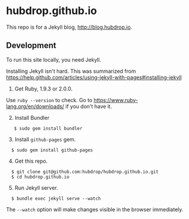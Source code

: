 hubdrop.github.io
=================
This repo is for a Jekyll blog, http://blog.hubdrop.io.


Development
-----------

To run this site locally, you need Jekyll.

Installing Jekyll isn't hard.  This was summarized from https://help.github.com/articles/using-jekyll-with-pages#installing-jekyll

1. Get Ruby, 1.9.3 or 2.0.0.

  Use `ruby --version` to check.
  Go to https://www.ruby-lang.org/en/downloads/ if you don't have it.

2. Install Bundler
  ````
     $ sudo gem install bundler
  ````

3. Install `github-pages` gem.
  ````
    $ sudo gem install github-pages
  ````

4. Get this repo.
  ````
    $ git clone git@github.com:hubdrop/hubdrop.github.io.git
    $ cd hubdrop.github.io

  ````

5. Run Jekyll server.

  ````
    $ bundle exec jekyll serve --watch
  ````

  The `--watch` option will make changes visible in the browser immediately.
